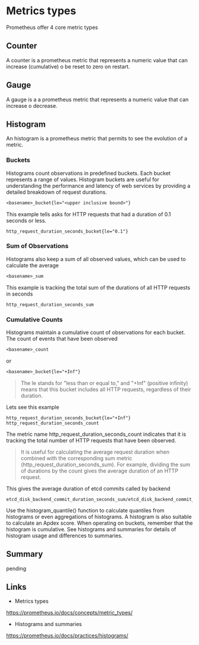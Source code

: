 # Metrics types

Prometheus offer 4 core metric types

## Counter

A counter is a prometheus metric that represents a numeric value that can increase (cumulative) o be reset to zero on restart.

## Gauge

A gauge is a a prometheus metric that represents a numeric value that can increase o decrease.

## Histogram

An histogram is a prometheus metric that permits to see the evolution of a metric.

### Buckets

Histograms count observations in predefined buckets. Each bucket represents a range of values. Histogram buckets are useful for understanding the performance and latency of web services by providing a detailed breakdown of request durations.

```txt
<basename>_bucket{le="<upper inclusive bound>"}
```

This example tells asks for HTTP requests that had a duration of 0.1 seconds or less.

```promql
http_request_duration_seconds_bucket{le="0.1"}
```

### Sum of Observations

Histograms also keep a sum of all observed values, which can be used to calculate the average

```txt
<basename>_sum
```

This example is tracking the total sum of the durations of all HTTP requests in seconds

```promql
http_request_duration_seconds_sum
```

### Cumulative Counts

Histograms maintain a cumulative count of observations for each bucket. The count of events that have been observed

```txt
<basename>_count
```

or

```txt
<basename>_bucket{le="+Inf"}
```

> The le stands for "less than or equal to," and "+Inf" (positive infinity) means that this bucket includes all HTTP requests, regardless of their duration.

Lets see this example

```promql
http_request_duration_seconds_bucket{le="+Inf"}
http_request_duration_seconds_count
```

The metric name http_request_duration_seconds_count indicates that it is tracking the total number of HTTP requests that have been observed.

> It is useful for calculating the average request duration when combined with the corresponding sum metric (http_request_duration_seconds_sum). For example, dividing the sum of durations by the count gives the average duration of an HTTP request.

This gives the average duration of etcd commits called by backend

```promql
etcd_disk_backend_commit_duration_seconds_sum/etcd_disk_backend_commit_duration_seconds_count
```

Use the histogram_quantile() function to calculate quantiles from histograms or even aggregations of histograms. A histogram is also suitable to calculate an Apdex score. When operating on buckets, remember that the histogram is cumulative. See histograms and summaries for details of histogram usage and differences to summaries.

## Summary

pending

## Links

- Metrics types
  
<https://prometheus.io/docs/concepts/metric_types/>

- Histograms and summaries

<https://prometheus.io/docs/practices/histograms/>
